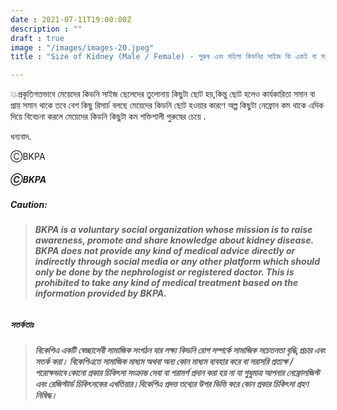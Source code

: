 ```yaml
---
date : 2021-07-11T19:00:00Z
description : ""
draft : true
image : "/images/images-20.jpeg"
title : "Size of Kidney (Male / Female) - পুরুষ এবং মহিলা কিডনির সাইজ কি একই বা সমান?"

---
```

💥প্রকৃতিগতভাবে মেয়েদের কিডনি সাইজ ছেলেদের তুলোনায় কিছুটা ছোট হয়,কিন্তু ছোট হলেও কার্যকারিতা সমান বা প্রায় সমান থাকে তবে বেশ কিছু রিসার্চ বলছে মেয়েদের কিডনি ছোট হওয়ার কারণে অল্প কিছুটা নেফ্রোন কম থাকে এদিক দিয়ে বিবেচনা করলে মেয়েদের কিডনি কিছুটা কম শক্তিশালী পুরুষের চেয়ে .

ধন্যবাদ.

ⒸBKPA

##### ⒸBKPA

##### **Caution:**

> ###### **BKPA is a voluntary social organization whose mission is to raise awareness, promote and share knowledge about kidney disease. BKPA does not provide any kind of medical advice directly or indirectly through social media or any other platform which should only be done by the nephrologist or registered doctor. This is prohibited to take any kind of medical treatment based on the information provided by BKPA.**

##### **সতর্কতাঃ**

> ###### **বিকেপিএ একটি স্বেচ্ছাসেবী সামাজিক সংগঠন যার লক্ষ্য কিডনি রোগ সম্পর্কে সামাজিক সচেতনতা বৃদ্ধি,প্রচার এবং সতর্ক করা। বিকেপিএতে সামাজিক মাধ্যম অথবা অন্য কোন মাধ্যম ব্যবহার করে বা সরাসরি প্রত্যক্ষ / পরোক্ষভাবে কোনো প্রকার চিকিৎসা সংক্রান্ত সেবা বা পরামর্শ প্রদান করা হয় না যা শুধুমাত্র আপনার নেফ্রোলজিস্ট এবং রেজিস্টার্ড চিকিৎসকের এখতিয়ার।বিকেপিএ প্রদত্ত তথ্যের উপর ভিত্তি করে কোন প্রকার চিকিৎসা গ্রহণ নিষিদ্ধ।**